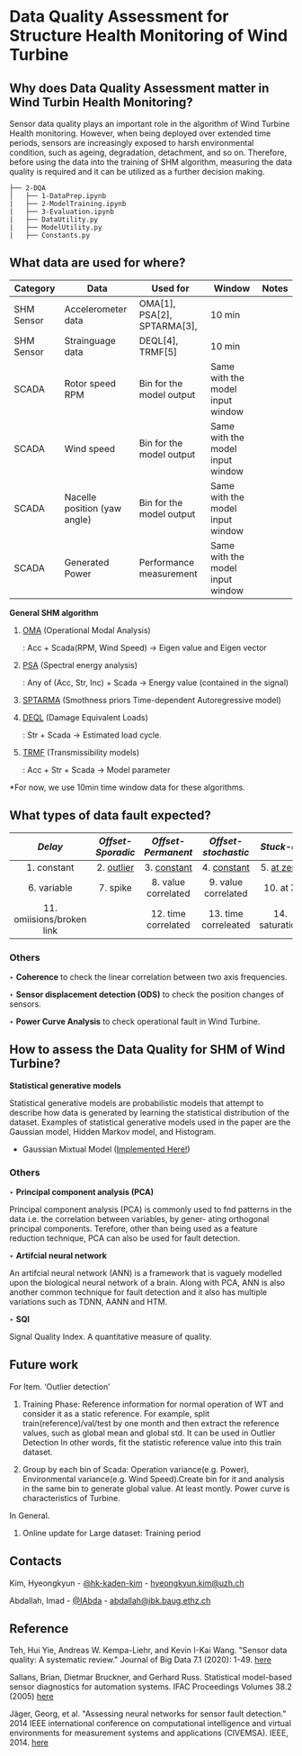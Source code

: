# Data Quality Assessment for Structure Health Monitoring of Wind Turbine 


## Why does Data Quality Assessment matter in Wind Turbin Health Monitoring?
Sensor data quality plays an important role in the algorithm of Wind Turbine Health monitoring. However, when being deployed over extended time periods, sensors are increasingly exposed to harsh environmental condition, such as ageing, degradation, detachment, and so on. Therefore, before using the data into the training of SHM algorithm, measuring the data quality is required and it can be utilized as a further decision making.

    ├── 2-DQA
    │   ├── 1-DataPrep.ipynb
    |   ├── 2-ModelTraining.ipynb
    |   ├── 3-Evaluation.ipynb
    |   ├── DataUtility.py
    |   ├── ModelUtility.py
    |   ├── Constants.py

## What data are used for where?
| Category   | Data                         | Used for                     | Window                           | Notes         |
|------------|------------------------------|------------------------------|----------------------------------|---------------|
| SHM Sensor | Accelerometer data           | OMA[1], PSA[2], SPTARMA[3],  | 10 min                           |  |
| SHM Sensor | Strainguage data             | DEQL[4], TRMF[5]             | 10 min                           |               |
| SCADA      | Rotor speed RPM              | Bin for the model output     | Same with the model input window |               |
| SCADA      | Wind speed                   | Bin for the model output     | Same with the model input window |               |
| SCADA      | Nacelle position (yaw angle) | Bin for the model output     | Same with the model input window |               |
| SCADA      | Generated Power              | Performance measurement      | Same with the model input window |               |
<!--- https://www.tablesgenerator.com/markdown_tables --->

__General SHM algorithm__
1. [OMA](https://github.com/RTDT-LABORATORIES/Algorithms-Development/tree/main/src/oma) (Operational Modal Analysis)
    
    : Acc + Scada(RPM, Wind Speed)  -> Eigen value and Eigen vector

2. [PSA](https://github.com/RTDT-LABORATORIES/Algorithms-Development/tree/main/src/psa) (Spectral energy analysis) 

    : Any of (Acc, Str, Inc) + Scada -> Energy value (contained in the signal)
3. [SPTARMA](https://www.researchgate.net/publication/269391599_UKF_Estimation_of_SP-TARMA_Models_for_the_Identification_of_Time-Varying_Structures) (Smothness priors Time-dependent Autoregressive model)
4. [DEQL](https://github.com/RTDT-LABORATORIES/Algorithms-Development/tree/main/src/deql) (Damage Equivalent Loads)

    : Str + Scada -> Estimated load cycle.

5. [TRMF](https://github.com/RTDT-LABORATORIES/Algorithms-Development/tree/main/src/trmf) (Transmissibility models)

    : Acc + Str + Scada -> Model parameter 

*For now, we use 10min time window data for these algorithms.


## What types of data fault expected?
<!-- update the github repo
the readme of the Signal Quality Check.
- the list of all the quality check models that are being implemented and their references.-->
|        **_Delay_**        | **_Offset-Sporadic_** | **_Offset-Permanent_** | **_Offset-stochastic_** | **_Stuck-at_** |
|:-------------------------:|:---------------------:|:----------------------:|:-----------------------:|:--------------:|
|        1. constant        |       2. [outlier](./DataUtility.py#L216)      |       3. [constant](./DataUtility.py#L253)      |       4. [constant](./DataUtility.py#L260)       |   5. [at zero](./DataUtility.py#L271)   |
|        6. variable        |        7. spike       |   8. value correlated  |   9. value correlated   |    10. at X    |
| 11. omiisions/broken link |                       |   12. time correlated  |   13. time correleated  | 14. saturation |                                   |

### Others

‣ __Coherence__ to check the linear correlation between two axis frequencies.

‣ __Sensor displacement detection (ODS)__ to check the position changes of sensors.

‣ __Power Curve Analysis__ to check operational fault in Wind Turbine.



## How to assess the Data Quality for SHM of Wind Turbine?

__Statistical generative models__ 

Statistical generative models are probabilistic models that attempt to describe how data is generated by learning the statistical distribution of the dataset. Examples of statistical generative models used in the paper are the Gaussian model, Hidden Markov model, and Histogram.

- Gaussian Mixtual Model ([Implemented Here!](./ModelUtility.py#L29))

### Others

‣ __Principal component analysis (PCA)__

Principal component analysis (PCA) is commonly used to fnd patterns in the data i.e. the correlation between variables, by gener- ating orthogonal principal components. Terefore, other than being used as a feature reduction technique, PCA can also be used for fault detection.

‣ __Artifcial neural network__

An artifcial neural network (ANN) is a framework that is vaguely modelled upon the biological neural network of a brain. Along with PCA, ANN is also another common technique for fault detection and it also has multiple variations such as TDNN, AANN and HTM.

‣ __SQI__

Signal Quality Index. A quantitative measure of quality.



## Future work

For Item. ‘Outlier detection’

1. Training Phase: Reference information for normal operation of WT and consider it as a static reference. For example, split train(reference)/val/test by one month and then extract the reference values, such as global mean and global std. It can be used in Outlier Detection In other words, fit the statistic reference value into this train dataset.

2. Group by each bin of Scada: Operation variance(e.g. Power), Environmental variance(e.g. Wind Speed).Create bin for it and analysis in the same bin to generate global value. At least montly. Power curve is characteristics of Turbine.

In General.

1. Online update for Large dataset: Training period

## Contacts
Kim, Hyeongkyun - [@hk-kaden-kim](https://github.com/hk-kaden-kim) - hyeongkyun.kim@uzh.ch

Abdallah, Imad - [@IAbda](https://github.com/IAbda) - abdallah@ibk.baug.ethz.ch


## Reference

Teh, Hui Yie, Andreas W. Kempa-Liehr, and Kevin I-Kai Wang. "Sensor data quality: A systematic review." Journal of Big Data 7.1 (2020): 1-49. [here](https://doi.org/10.1186/s40537-020-0285-1)

Sallans, Brian, Dietmar Bruckner, and Gerhard Russ. Statistical model-based sensor diagnostics for automation systems. IFAC Proceedings Volumes 38.2 (2005) [here](https://doi.org/10.3182/20051114-2-MX-3901.00033)

Jäger, Georg, et al. "Assessing neural networks for sensor fault detection." 2014 IEEE international conference on computational intelligence and virtual environments for measurement systems and applications (CIVEMSA). IEEE, 2014. [here](https://doi.org/10.1109/CIVEMSA.2014.6841441)

<!-- Dmitri Tcherniak et. al. 2020, On a method for finding position and orientation of accelerometers from their signals [here](https://www.sciencedirect.com/science/article/pii/S0888327020300480)

Anna Ignácz et. al. 2021. NB-SQI: A novel non-binary signal quality index for continuous blood pressure waveforms [here](https://www.sciencedirect.com/science/article/pii/S1746809421006327) -->

<!---
DEQL    Damage Equivalent Loads        RAW: strainguage,                         SCADA: RPM, wind speed, yaw angle values
OMA     Operational Modal Analysis     RAW: vibration, virbration_samplingrate,  SCADA: RPM,                                    
PSA     Spectral energy analysis       RAW: vibration, virbration_samplingrate,  SCADA: RPM, wind speed, yaw angle values
TRMF    Transmissibility models        RAW: strainguage,                         SCADA: RPM, wind speed, yaw angle values

CMSE    Composite multiscale entropy (CMSE) algorithm
Relational_VAE_GNN  A Continuous Latent Variable Model for Graph Structured Data
Surrogate_GPR   Bayesian Gaussian Process Regression
Damage_RUL  Fatigue damage and remaining useful lifetime algorithms
PCE-SPTARMA PCE-SPTARMA
PRF     Random Forest classifier
[SPTARMA](https://www.researchgate.net/publication/269391599_UKF_Estimation_of_SP-TARMA_Models_for_the_Identification_of_Time-Varying_Structures) Smothness priors Time-dependent Autoregressive model
TSM     Time Series Models
--->

